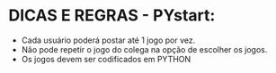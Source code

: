# DICAS E REGRAS - PYstart:

<ul>
  <li> Cada usuário poderá postar até 1 jogo por vez.</li>
  <li> Não pode repetir o jogo do colega na opção de escolher os jogos.</li>
  <li>Os jogos devem ser codificados em PYTHON</li>
</ul>

